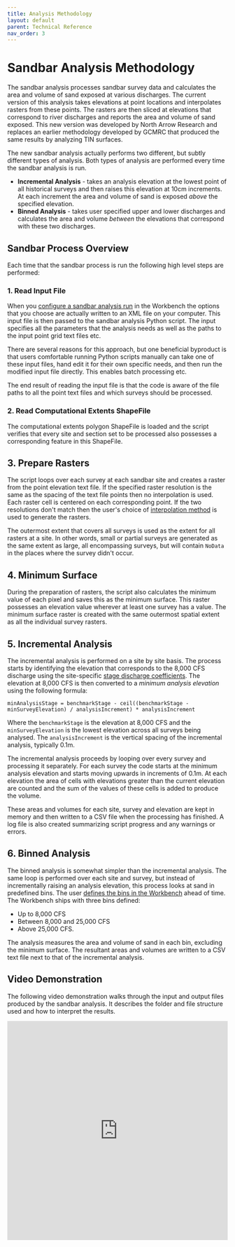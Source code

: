 ```yaml
---
title: Analysis Methodology
layout: default
parent: Technical Reference
nav_order: 3
---
```


# Sandbar Analysis Methodology

The sandbar analysis processes sandbar survey data and calculates the area and volume of sand exposed at various discharges. The current version of this analysis takes elevations at point locations and interpolates rasters from these points. The rasters are then sliced at elevations that correspond to river discharges and reports the area and volume of sand exposed. This new version was developed by North Arrow Research and replaces an earlier methodology developed by GCMRC that produced the same results by analyzing TIN surfaces.

The new sandbar analysis actually performs two different, but subtly different types of analysis. Both types of analysis are performed every time the sandbar analysis is run.

* **Incremental Analysis** - takes an analysis elevation at the lowest point of all historical surveys and then raises this elevation at 10cm increments. At each increment the area and volume of sand is exposed *above* the specified elevation.
* **Binned Analysis** - takes user specified upper and lower discharges and calculates the area and volume *between* the elevations that correspond with these two discharges. 

## Sandbar Process Overview

Each time that the sandbar process is run the following high level steps are performed:

### 1. Read Input File

When you [configure a sandbar analysis run](/Online_Help/Sandbar_Analysis/sandbar_analysis_run.html) in the Workbench the options that you choose are actually written to an XML file on your computer. This input file is then passed to the sandbar analysis Python script. The input specifies all the parameters that the analysis needs as well as the paths to the input point grid text files etc.

There are several reasons for this approach, but one beneficial byproduct is that users comfortable running Python scripts manually can take one of these input files, hand edit it for their own specific needs, and then run the modified input file directly. This enables batch processing etc.

The end result of reading the input file is that the code is aware of the file paths to all the point text files and which surveys should be processed.

### 2. Read Computational Extents ShapeFile
The computational extents polygon ShapeFile is loaded and the script verifies that every site and section set to be processed also possesses a corresponding feature in this ShapeFile.

## 3. Prepare Rasters

The script loops over each survey at each sandbar site and creates a raster from the point elevation text file. If the specified raster resolution is the same as the spacing of the text file points then no interpolation is used. Each raster cell is centered on each corresponding point. If the two resolutions don't match then the user's choice of [interpolation method](./interpolation_methods) is used to generate the rasters.

The outermost extent that covers all surveys is used as the extent for all rasters at a site. In other words, small or partial surveys are generated as the same extent as large, all encompassing surveys, but will contain `NoData` in the places where the survey didn't occur.

## 4. Minimum Surface

During the preparation of rasters, the script also calculates the minimum value of each pixel and saves this as the minimum surface. This raster possesses an elevation value wherever at least one survey has a value. The minimum surface raster is created with the same outermost spatial extent as all the individual survey rasters.

## 5. Incremental Analysis

The incremental analysis is performed on a site by site basis. The process starts by identifying the elevation that corresponds to the 8,000 CFS discharge using the site-specific [stage discharge coefficients](/Online_Help/Sandbars/sd_sample.html). The elevation at 8,000 CFS is then converted to a *minimum analysis elevation* using the following formula:

```
minAnalysisStage = benchmarkStage - ceil((benchmarkStage - minSurveyElevation) / analysisIncrement) * analysisIncrement
```

Where the `benchmarkStage` is the elevation at 8,000 CFS and the `minSurveyElevation` is the lowest elevation across all surveys being analysed. The `analysisIncrement` is the vertical spacing of the incremental analysis, typically 0.1m.

The incremental analysis proceeds by looping over every survey and processing it separately. For each survey the code starts at the minimum analysis elevation and starts moving upwards in increments of 0.1m. At each elevation the area of cells with elevations greater than the current elevation are counted and the sum of the values of these cells is added to produce the volume.

These areas and volumes for each site, survey and elevation are kept in memory and then written to a CSV file when the processing has finished. A log file is also created summarizing script progress and any warnings or errors.

## 6. Binned Analysis

The binned analysis is somewhat simpler than the incremental analysis. The same loop is performed over each site and survey, but instead of incrementally raising an analysis elevation, this process looks at sand in predefined bins. The user [defines the bins in the Workbench](/Online_Help/Views/Managing-Reference-Information.html#analysis-bins) ahead of time. The Workbench ships with three bins defined:

* Up to 8,000 CFS
* Between 8,000 and 25,000 CFS
* Above 25,000 CFS.

The analysis measures the area and volume of sand in each bin, excluding the minimum surface. The resultant areas and volumes are written to a CSV text file next to that of the incremental analysis. 

## Video Demonstration

The following video demonstration walks through the input and output files produced by the sandbar analysis. It describes the folder and file structure used and how to interpret the results.

<iframe width="100%" height="500" src="https://www.youtube.com/embed/iVCHKBjzblQ?si=3bCgCKY34A4" title="YouTube video player" frameborder="0" allowfullscreen></iframe>